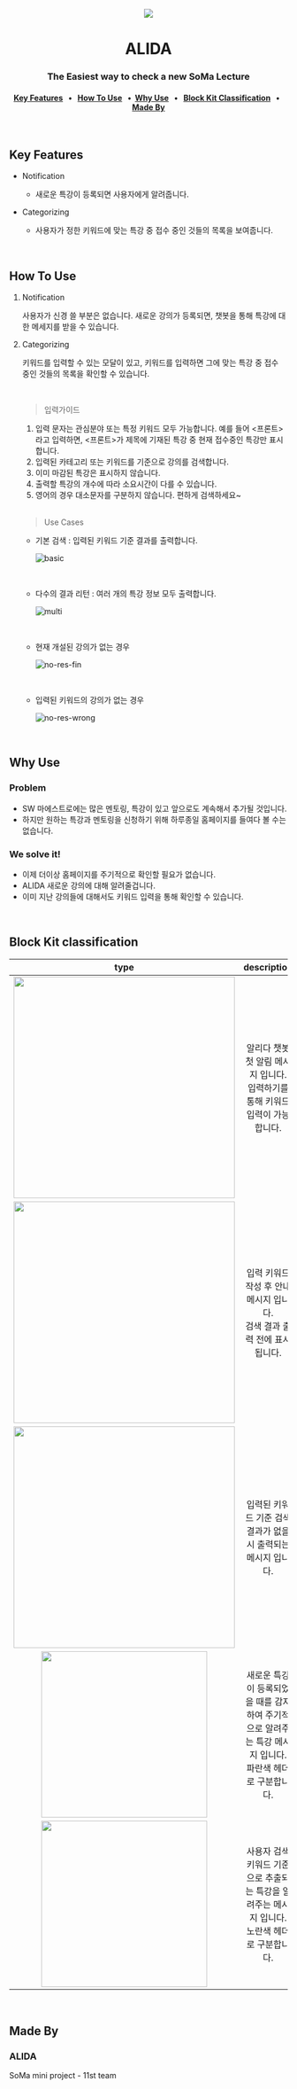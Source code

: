 <p align="center">
    <img src="https://user-images.githubusercontent.com/48883344/116410370-ab144280-a86f-11eb-9b32-2ea3cb65fc1e.png">
    </img>
</p>
<h1 align="center">ALIDA</h1>

<h3 align="center">The Easiest way to check a new SoMa Lecture</h3>

<h4 align="center">
    <a href="#key-features">Key Features</a> &nbsp; • &nbsp;   
    <a href="#how-to-use">How To Use</a> &nbsp; •&nbsp;  
    <a href="#why-use">Why Use</a> &nbsp; • &nbsp;  
    <a href="#block-kit-classification">Block Kit Classification</a> &nbsp; • &nbsp;
    <a href="#made-by">Made By</a>

</h4>
<br>

## Key Features

- Notification

  - 새로운 특강이 등록되면 사용자에게 알려줍니다.

- Categorizing

  - 사용자가 정한 키워드에 맞는 특강 중 접수 중인 것들의 목록을 보여줍니다.

<br/>

## How To Use

1.  Notification

    사용자가 신경 쓸 부분은 없습니다. 새로운 강의가 등록되면, 챗봇을 통해 특강에 대한 메세지를 받을 수 있습니다.

2.  Categorizing

    키워드를 입력할 수 있는 모달이 있고, 키워드를 입력하면 그에 맞는 특강 중 접수 중인 것들의 목록을 확인할 수 있습니다.

    <br/>

    > 입력가이드

    1. 입력 문자는 관심분야 또는 특정 키워드 모두 가능합니다. 예를 들어 <프론트>라고 입력하면, <프론트>가 제목에 기재된 특강 중 현재 접수중인 특강만 표시합니다.
    2. 입력된 카테고리 또는 키워드를 기준으로 강의를 검색합니다.
    3. 이미 마감된 특강은 표시하지 않습니다.
    4. 출력할 특강의 개수에 따라 소요시간이 다를 수 있습니다.
    5. 영어의 경우 대소문자를 구분하지 않습니다. 편하게 검색하세요~

    <br/>

    > Use Cases

    - 기본 검색 : 입력된 키워드 기준 결과를 출력합니다.

      ![basic](https://user-images.githubusercontent.com/48883344/116402192-13125b00-a867-11eb-9b30-29a75f576e41.gif)

    <br/>

    - 다수의 결과 리턴 : 여러 개의 특강 정보 모두 출력합니다.

      ![multi](https://user-images.githubusercontent.com/48883344/116402199-14dc1e80-a867-11eb-8b4d-79fcb1bf85d6.gif)

    <br/>

    - 현재 개설된 강의가 없는 경우

      ![no-res-fin](https://user-images.githubusercontent.com/48883344/116402203-16a5e200-a867-11eb-9e27-93eaf1f4faf7.gif)

    <br/>

    - 입력된 키워드의 강의가 없는 경우

      ![no-res-wrong](https://user-images.githubusercontent.com/48883344/116402207-17d70f00-a867-11eb-93b6-103e169bcad7.gif)

<br>

## Why Use

### Problem

- SW 마에스트로에는 많은 멘토링, 특강이 있고 앞으로도 계속해서 추가될 것입니다.
- 하지만 원하는 특강과 멘토링을 신청하기 위해 하루종일 홈페이지를 들여다 볼 수는 없습니다.

### We solve it!

- 이제 더이상 홈페이지를 주기적으로 확인할 필요가 없습니다.
- ALIDA 새로운 강의에 대해 알려줄겁니다.
- 이미 지난 강의들에 대해서도 키워드 입력을 통해 확인할 수 있습니다.

<br>

## Block Kit classification

|                                                            type                                                             |                                                  description                                                   |
| :-------------------------------------------------------------------------------------------------------------------------: | :------------------------------------------------------------------------------------------------------------: |
| <img width=400 src="https://user-images.githubusercontent.com/48883344/116414108-29261880-a873-11eb-8e40-ffd294b97c8c.png"> |               알리다 챗봇 첫 알림 메시지 입니다. <br/> 입력하기를 통해 키워드 입력이 가능합니다.               |
| <img width=400 src="https://user-images.githubusercontent.com/48883344/116414098-275c5500-a873-11eb-9a3c-5d5d9fbb993d.png"> |                 입력 키워드 작성 후 안내 메시지 입니다. <br/> 검색 결과 출력 전에 표시됩니다.                  |
| <img width=400 src="https://user-images.githubusercontent.com/48883344/116414106-288d8200-a873-11eb-8d95-46b532265163.png"> |                         입력된 키워드 기준 검색 결과가 없을 시 출력되는 메시지 입니다.                         |
| <img width=300 src="https://user-images.githubusercontent.com/48883344/116414103-288d8200-a873-11eb-8ae1-9e1b2d2af85e.png"> | 새로운 특강이 등록되었을 때를 감지하여 주기적으로 알려주는 특강 메시지 입니다. <br/> 파란색 헤더로 구분합니다. |
| <img width=300 src="https://user-images.githubusercontent.com/48883344/116414100-27f4eb80-a873-11eb-9121-735cc49e7060.png"> |      사용자 검색 키워드 기준으로 추출되는 특강을 알려주는 메시지 입니다. <br/> 노란색 헤더로 구분합니다.       |

<br>

## Made By

### ALIDA

SoMa mini project - 11st team
